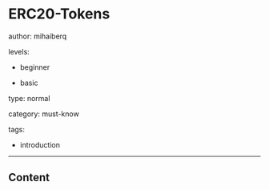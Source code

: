 # ERC20-Tokens
author: mihaiberq

levels:

  - beginner

  - basic

type: normal

category: must-know

tags:

  - introduction

---
## Content




